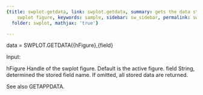 ```yaml
---
{title: swplot.getdata, link: swplot.getdata, summary: gets the data stored in an
    swplot figure, keywords: sample, sidebar: sw_sidebar, permalink: swplot_getdata.html,
  folder: swplot, mathjax: 'true'}

---
```

 
data = SWPLOT.GETDATA({hFigure},{field}
 
Input:
 
hFigure       Handle of the swplot figure. Default is the active figure.
field         String, determined the stored field name. If omitted, all
              stored data are returned.
 
See also GETAPPDATA.
 

